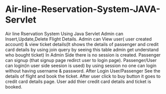 # Air-line-Reservation-System-JAVA-Servlet
Air line Rservation System Using Java Servlet
Admin can Insert,Update,Delete Flight Details. Admin can View user( user created account) & view ticket details(It shows the details of passenger and credit card details by using join query by seeing this table admin get understand who bought ticket)
In Admin Side there is no session is created.
Passenger can signup (that signup page redirct user to login page).
Passenger/User can login(in user side seesion is used) by using session no one can login without having username & password.
After Login User/Passenger See the details of flight and book the ticket.
After user click to buy button it goes to credit card details page.
User add thier credit card details and ticket is booked.
